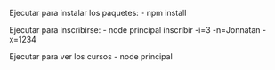 Ejecutar para instalar los paquetes:
    - npm install
    
Ejecutar para inscribirse:
    - node principal inscribir -i=3 -n=Jonnatan -x=1234

Ejecutar para ver los cursos
    - node principal
